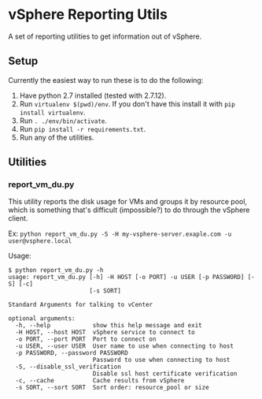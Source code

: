 # vSphere Reporting Utils

A set of reporting utilities to get information out of vSphere.

## Setup

Currently the easiest way to run these is to do the following:

1. Have python 2.7 installed (tested with 2.7.12).
2. Run `virtualenv $(pwd)/env`.  If you don't have this install it with `pip install virtualenv`.
3. Run `. ./env/bin/activate`.
4. Run `pip install -r requirements.txt`.
5. Run any of the utilities.

## Utilities

### report_vm_du.py

This utility reports the disk usage for VMs and groups it by resource pool,
which is something that's difficult (impossible?) to do through the vSphere
client.

Ex:  `python report_vm_du.py -S -H my-vsphere-server.exaple.com -u user@vsphere.local`

Usage:

```
$ python report_vm_du.py -h
usage: report_vm_du.py [-h] -H HOST [-o PORT] -u USER [-p PASSWORD] [-S] [-c]
                       [-s SORT]

Standard Arguments for talking to vCenter

optional arguments:
  -h, --help            show this help message and exit
  -H HOST, --host HOST  vSphere service to connect to
  -o PORT, --port PORT  Port to connect on
  -u USER, --user USER  User name to use when connecting to host
  -p PASSWORD, --password PASSWORD
                        Password to use when connecting to host
  -S, --disable_ssl_verification
                        Disable ssl host certificate verification
  -c, --cache           Cache results from vSphere
  -s SORT, --sort SORT  Sort order: resource_pool or size
```
